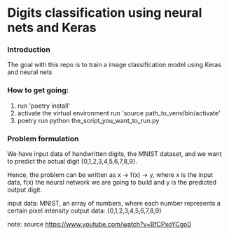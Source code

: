 # Digits classification using neural nets and Keras

### Introduction 
The goal with this repo is to train a image classification model using Keras and neural nets

### How to get going: 
1. run 'poetry install'
2. activate the virtual environment run 'source path_to_venv/bin/activate'
3. poetry run python the_script_you_want_to_run.py

### Problem formulation
We have input data of handwritten digits, the MNIST dataset, and we want to predict the actual digit {0,1,2,3,4,5,6,7,8,9}. 

Hence, the problem can be written as x -> f(x) -> y, 
where x is the input data, f(x) the neural network we are going to build and y is the predicted output digit. 

input data: MNIST, an array of numbers, where each number represents a certain pixel intensity
output data: {0,1,2,3,4,5,6,7,8,9}

note: source https://www.youtube.com/watch?v=BfCPxoYCgo0